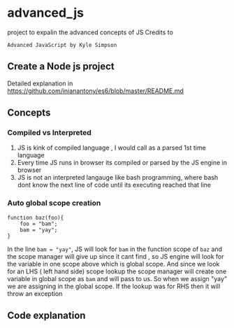 # advanced_js
project to expalin the advanced concepts of JS
Credits to 
```
Advanced JavaScript by Kyle Simpson
```

## Create a Node js project

Detailed explanation in https://github.com/inianantony/es6/blob/master/README.md

## Concepts

### Compiled vs Interpreted
1. JS is kink of compiled language , I would call as a parsed 1st time language
2. Every time JS runs in browser its compiled or parsed by the JS engine in browser
3. JS is not an interpreted langauge like bash programming, where bash dont know the next line of code until its executing reached that line

### Auto global scope creation

```
function baz(foo){
	foo = "bam";
	bam = "yay";
}
```

In the line `bam = "yay"`, JS will look for `bam` in the function scope of `baz` and the scope manager will give up since it cant find , so JS engine will look for the variable in one scope above which is global scope. And since we look for an LHS ( left hand side) scope lookup the scope manager will create one variable in global scope as `bam` and will pass to us. So when we assign "yay" we are assigning in the global scope. If the lookup was for RHS then it will throw an exception

## Code explanation
